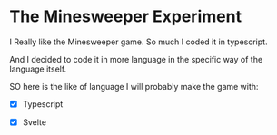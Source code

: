 # The Minesweeper Experiment

I Really like the Minesweeper game.
So much I coded it in typescript.

And I decided to code it in more language in the specific way of the language itself.

SO here is the like of language I will probably make the game with:
- [x] Typescript
- [x] Svelte

